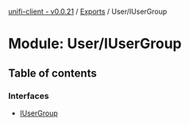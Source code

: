 [unifi-client - v0.0.21](../README.md) / [Exports](../modules.md) / User/IUserGroup

# Module: User/IUserGroup

## Table of contents

### Interfaces

- [IUserGroup](../interfaces/user_iusergroup.iusergroup.md)
